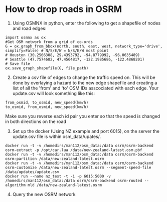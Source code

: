  # How to drop roads in OSRM

1. Using OSMNX in python, enter the following to get a shapefile of nodes and road edges:
```
import osmnx as ox
#Get OSM network from a grid of co-ords
G = ox.graph_from_bbox(north, south, east, west, network_type='drive', simplify=False) # N/S/E/W = N/S/E/W most point
# Houston (30.2566308, 29.4393792, -94.8779992, -96.0635489)
# Seattle (47.7574682, 47.4564817, -122.1985686, -122.4868201)
# Save file
ox.save_graph_shapefile(G, file_path)
```
2. Create a csv file of edges to change the traffic speed on. This will be done by overlaying a hazard to the new edge shapefile and creating a list of all the 'from' and 'to' OSM IDs asscociated with each edge. Your update.csv will look something like this:
```
from_osmid, to_osmid, new_speed(km/h)
to_osmid, from_osmid, new_speed(km/h)
```
Make sure you reverse each id pair you enter so that the speed is changed in both directions on the road

3. Set up the docker (Using NZ example and port 6015), on the server the update.csv file is within osm_data/upates/.
```
docker run -t -v /homedirs/man112/osm_data:/data osrm/osrm-backend osrm-extract -p /opt/car.lua /data/new-zealand-latest.osm.pbf
docker run -t -v /homedirs/man112/osm_data:/data osrm/osrm-backend osrm-partition /data/new-zealand-latest.osrm
docker run -t -v /homedirs/man112/osm_data:/data osrm/osrm-backend osrm-customize /data/new-zealand-latest.osrm --segment-speed-file /data/updates/update.csv
docker run --name nz_test -t -i -p 6015:5000 -v /homedirs/man112/osm_data:/data osrm/osrm-backend osrm-routed --algorithm mld /data/new-zealand-latest.osrm
```
4. Query the new OSRM network
